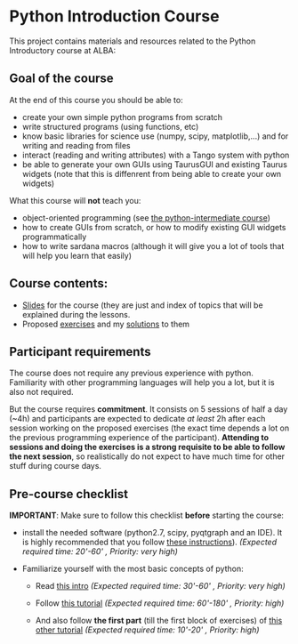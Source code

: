 # Python Introduction Course

This project contains materials and resources related to the Python Introductory
course at ALBA:

## Goal of the course

At the end of this course you should be able to:

- create your own simple python programs from scratch
- write structured programs (using functions, etc)
- know basic libraries for science use (numpy, scipy, matplotlib,...) and for 
  writing and reading from files
- interact (reading and writing attributes) with a Tango system with python
- be able to generate your own GUIs using TaurusGUI and existing Taurus widgets 
  (note that this is diffenrent from being able to create your own widgets)

What this course will **not** teach you:

- object-oriented programming (see [the python-intermediate course](https://gitlab.com/alba-synchrotron/controls-section/pythoncourse-intermediate))
- how to create GUIs from scratch, or how to modify existing GUI widgets programmatically
- how to write sardana macros (although it will give you a lot of tools that will help you learn that easily)

## Course contents:

- [Slides](https://alba-synchrotron.gitlab.io/controls-section/pythoncourse-intro/) 
  for the course (they are just and index of topics that will be 
  explained during the lessons.
- Proposed [exercises](exercises) and my [solutions](exercises/cheat) to them

## Participant requirements

The course does not require any previous experience with python. Familiarity 
with other programming languages will help you a lot, but it is also not required.

But the course requires **commitment**. It consists on 5 sessions of half a day 
(~4h) and participants are expected to dedicate *at least* 2h after each session 
working on the proposed exercises (the exact time depends a lot on the previous 
programming experience of the participant). **Attending to sessions and doing 
the exercises is a strong requisite to be able to follow the next session**, 
so realistically do not expect to have much time for other stuff during course 
days.


## Pre-course checklist

**IMPORTANT**: Make sure to follow this checklist **before** starting the course:

- install the needed software (python2.7, scipy, pyqtgraph and an IDE). It is 
  highly recommended that you follow [these instructions](pre-course.md)). 
  *(Expected required time: 20'-60'  , Priority: very high)*

- Familiarize yourself with the most basic concepts of python:

  - Read [this intro](http://docs.python.org/2/tutorial/introduction.html)
    *(Expected required time: 30'-60'  , Priority: very high)*

  - Follow [this tutorial](http://introtopython.org/var_string_num.html)
    *(Expected required time: 60'-180'  , Priority: high)*

  - And also follow **the first part** (till the first block of exercises) of
    [this other tutorial](http://introtopython.org/lists_tuples.html)
    *(Expected required time: 10'-20' , Priority: high)*

